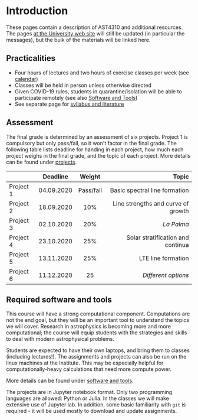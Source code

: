 # Introduction

These pages contain a description of AST4310 and additional resources. The pages [at the University web site](https://www.uio.no/studier/emner/matnat/astro/AST4310/h20/index.html) will still be updated (in particular the messages), but the bulk of the materials will be linked here.

## Practicalities

- Four hours of lectures and two hours of exercise classes per week (see [calendar](https://www.uio.no/studier/emner/matnat/astro/AST4310/h20/timeplan/index.html))
- Classes will be held in person unless otherwise directed
- Given COVID-19 rules, students in quarantine/isolation will be able to participate remotely (see also [Software and Tools](tools/))
- See separate page for [syllabus and literature](literature/)

## Assessment

The final grade is determined by an assessment of six projects. Project 1 is compulsory but only pass/fail, so it won't factor in the final grade. The following table lists deadline for handing in each project, how much each project weighs in the final grade, and the topic of each project. More details can be found under [projects](projects/).

|        | Deadline          | Weight  |  Topic  |
| ------------- |:-------------:| :----:|---:|
| Project 1     | 04.09.2020 | Pass/fail | Basic spectral line formation |
| Project 2     | 18.09.2020 | 10% | Line strengths and curve of growth |
| Project 3     | 02.10.2020 | 20% | *La Palma* |
| Project 4     | 23.10.2020 | 25% | Solar stratification and continua |
| Project 5     | 13.11.2020 | 25% | LTE line formation |
| Project 6     | 11.12.2020 | 25 | *Different options* |

## Required software and tools

This course will have a strong computational component. Computations are not the end goal, but they will be an important tool to understand the topics we will cover. Research in astrophysics is becoming more and more computational; the course will equip students with the strategies and skills to deal with modern astrophysical problems. 

Students are expected to have their own laptops, and bring them to classes (including lectures!). The assignments and projects can also be run on the linux machines at the Institute. This may be especially helpful for computationally-heavy calculations that need more compute power.

More details can be found under [software and tools](tools/).

The projects are in Jupyter notebook format. Only two programming languages are allowed: Python or Julia. In the classes we will make extensive use of Jupyter lab. In addition, some basic familiarity with `git` is required - it will be used mostly to download and update assignments.
